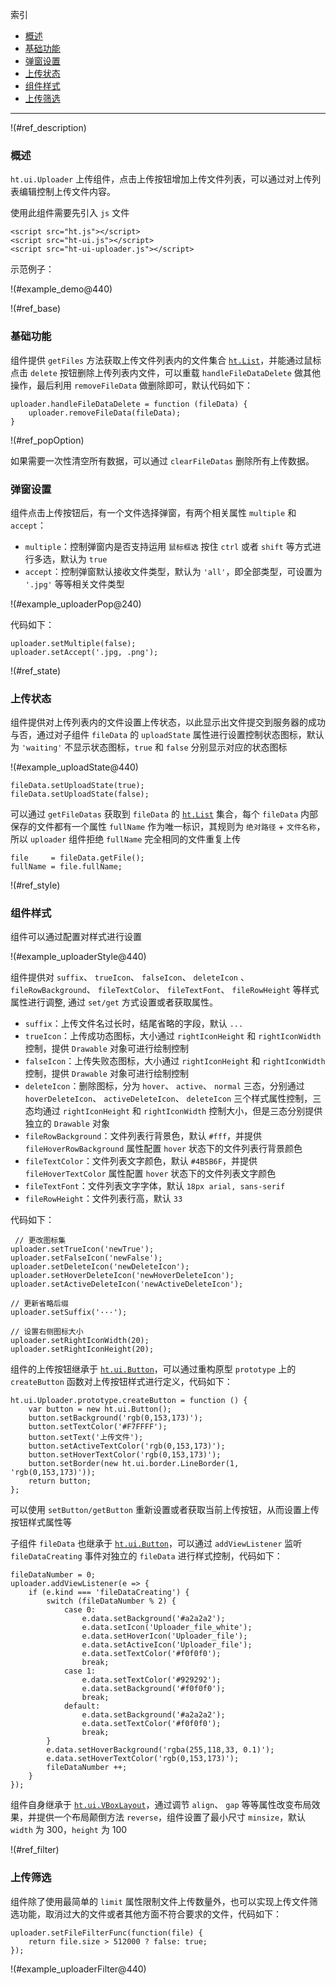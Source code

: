 
索引

* [概述](#ref_description)
* [基础功能](#ref_base)
* [弹窗设置](#ref_popOption)
* [上传状态](#ref_state)
* [组件样式](#ref_style)
* [上传筛选](#ref_filter)

---

!(#ref_description)

### 概述

`ht.ui.Uploader` 上传组件，点击上传按钮增加上传文件列表，可以通过对上传列表编辑控制上传文件内容。

使用此组件需要先引入 `js` 文件

    <script src="ht.js"></script>
    <script src="ht-ui.js"></script>
    <script src="ht-ui-uploader.js"></script>

示范例子：

!(#example_demo@440)

!(#ref_base)

### 基础功能

组件提供 `getFiles` 方法获取上传文件列表内的文件集合 [`ht.List`](http://www.hightopo.com/guide/guide/core/beginners/ht-beginners-guide.html#ref_list)，并能通过鼠标点击 `delete` 按钮删除上传列表内文件，可以重载 `handleFileDataDelete` 做其他操作，最后利用 `removeFileData` 做删除即可，默认代码如下：

    uploader.handleFileDataDelete = function (fileData) {
        uploader.removeFileData(fileData);
    }

!(#ref_popOption)

如果需要一次性清空所有数据，可以通过 `clearFileDatas` 删除所有上传数据。

### 弹窗设置

组件点击上传按钮后，有一个文件选择弹窗，有两个相关属性 `multiple` 和 `accept`：

* `multiple`：控制弹窗内是否支持运用 `鼠标框选` 按住 `ctrl` 或者 `shift` 等方式进行多选，默认为 `true`
* `accept`：控制弹窗默认接收文件类型，默认为 `'all'`，即全部类型，可设置为 `'.jpg'` 等等相关文件类型

!(#example_uploaderPop@240)

代码如下：

    uploader.setMultiple(false);
    uploader.setAccept('.jpg, .png');

!(#ref_state)

### 上传状态

组件提供对上传列表内的文件设置上传状态，以此显示出文件提交到服务器的成功与否，通过对子组件 `fileData` 的 `uploadState` 属性进行设置控制状态图标，默认为 `'waiting'` 不显示状态图标，`true` 和 `false` 分别显示对应的状态图标

!(#example_uploadState@440)

    fileData.setUploadState(true);
    fileData.setUploadState(false);
    
可以通过 `getFileDatas` 获取到 `fileData` 的 [`ht.List`](http://www.hightopo.com/guide/guide/core/beginners/ht-beginners-guide.html#ref_list) 集合，每个 `fileData` 内部保存的文件都有一个属性 `fullName` 作为唯一标识，其规则为 `绝对路径` + `文件名称`，所以 `uploader` 组件拒绝 `fullName` 完全相同的文件重复上传

    file     = fileData.getFile();
    fullName = file.fullName;

!(#ref_style)

### 组件样式

组件可以通过配置对样式进行设置

!(#example_uploaderStyle@440)

组件提供对 `suffix`、 `trueIcon`、 `falseIcon`、 `deleteIcon` 、`fileRowBackground`、 `fileTextColor`、 `fileTextFont`、 `fileRowHeight` 等样式属性进行调整, 通过 `set/get` 方式设置或者获取属性。

* `suffix`：上传文件名过长时，结尾省略的字段，默认 `...`
* `trueIcon`：上传成功态图标，大小通过 `rightIconHeight` 和 `rightIconWidth` 控制，提供 `Drawable` 对象可进行绘制控制
* `falseIcon`：上传失败态图标，大小通过 `rightIconHeight` 和 `rightIconWidth` 控制，提供 `Drawable` 对象可进行绘制控制
* `deleteIcon`：删除图标，分为 `hover`、 `active`、 `normal` 三态，分别通过 `hoverDeleteIcon`、 `activeDeleteIcon`、 `deleteIcon` 三个样式属性控制，三态均通过 `rightIconHeight` 和 `rightIconWidth` 控制大小，但是三态分别提供独立的 `Drawable` 对象
* `fileRowBackground`：文件列表行背景色，默认 `#fff`，并提供 `fileHoverRowBackground` 属性配置 `hover` 状态下的文件列表行背景颜色
* `fileTextColor`：文件列表文字颜色，默认 `#4B5B6F`，并提供 `fileHoverTextColor` 属性配置 `hover` 状态下的文件列表文字颜色
* `fileTextFont`：文件列表文字字体，默认 `18px arial, sans-serif`
* `fileRowHeight`：文件列表行高，默认 `33`

代码如下：

     // 更改图标集
    uploader.setTrueIcon('newTrue');
    uploader.setFalseIcon('newFalse');
    uploader.setDeleteIcon('newDeleteIcon');
    uploader.setHoverDeleteIcon('newHoverDeleteIcon');
    uploader.setActiveDeleteIcon('newActiveDeleteIcon');
    
    // 更新省略后缀
    uploader.setSuffix('···');

    // 设置右侧图标大小
    uploader.setRightIconWidth(20);
    uploader.setRightIconHeight(20);

组件的上传按钮继承于 [`ht.ui.Button`](http://www.hightopo.cn/ui/guide/zh/button/ht-ui-button-guide.html)，可以通过重构原型 `prototype` 上的 `createButton` 函数对上传按钮样式进行定义，代码如下：

    ht.ui.Uploader.prototype.createButton = function () {
        var button = new ht.ui.Button();
        button.setBackground('rgb(0,153,173)');
        button.setTextColor('#F7FFFF');
        button.setText('上传文件');
        button.setActiveTextColor('rgb(0,153,173)');
        button.setHoverTextColor('rgb(0,153,173)');
        button.setBorder(new ht.ui.border.LineBorder(1, 'rgb(0,153,173)'));
        return button;
    };

可以使用 `setButton/getButton` 重新设置或者获取当前上传按钮，从而设置上传按钮样式属性等

子组件 `fileData` 也继承于 [`ht.ui.Button`](http://www.hightopo.cn/ui/guide/zh/button/ht-ui-button-guide.html)，可以通过 `addViewListener` 监听 `fileDataCreating` 事件对独立的 `fileData` 进行样式控制，代码如下：

    fileDataNumber = 0;
    uploader.addViewListener(e => {
        if (e.kind === 'fileDataCreating') {
            switch (fileDataNumber % 2) {
                case 0:
                    e.data.setBackground('#a2a2a2');
                    e.data.setIcon('Uploader_file_white');
                    e.data.setHoverIcon('Uploader_file');
                    e.data.setActiveIcon('Uploader_file');
                    e.data.setTextColor('#f0f0f0');
                    break;
                case 1:
                    e.data.setTextColor('#929292');
                    e.data.setBackground('#f0f0f0');
                    break;
                default:
                    e.data.setBackground('#a2a2a2');
                    e.data.setTextColor('#f0f0f0');
                    break;
            }
            e.data.setHoverBackground('rgba(255,118,33, 0.1)');
            e.data.setHoverTextColor('rgb(0,153,173)');
            fileDataNumber ++;
        }
    });

组件自身继承于 [`ht.ui.VBoxLayout`](http://www.hightopo.cn/ui/guide/zh/hbox&vbox/ht-ui-hbox&vbox-guide.html#ref_vbox)，通过调节 `align`、 `gap` 等等属性改变布局效果，并提供一个布局颠倒方法 `reverse`，组件设置了最小尺寸 `minsize`，默认 `width` 为 300，`height` 为 100

!(#ref_filter)

### 上传筛选
组件除了使用最简单的 `limit` 属性限制文件上传数量外，也可以实现上传文件筛选功能，取消过大的文件或者其他方面不符合要求的文件，代码如下：

    uploader.setFileFilterFunc(function(file) {
        return file.size > 512000 ? false: true;
    });

!(#example_uploaderFilter@440)
